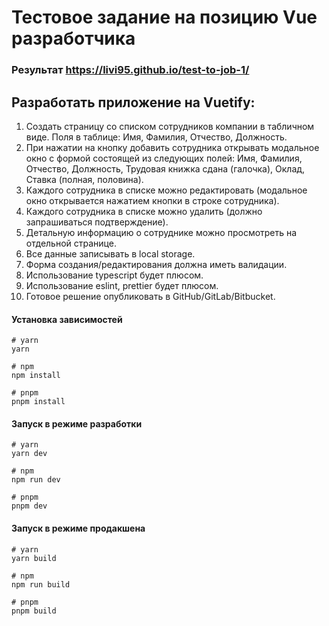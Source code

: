 # Тестовое задание на позицию Vue разработчика

### Результат https://livi95.github.io/test-to-job-1/

## Разработать приложение на Vuetify:

1. Создать страницу со списком сотрудников компании в табличном виде. Поля в таблице: Имя, Фамилия, Отчество, Должность.
2. При нажатии на кнопку добавить сотрудника открывать модальное окно с формой состоящей из следующих полей: Имя, Фамилия, Отчество, Должность, Трудовая книжка сдана (галочка), Оклад, Ставка (полная, половина).
3. Каждого сотрудника в списке можно редактировать (модальное окно открывается нажатием кнопки в строке сотрудника).
4. Каждого сотрудника в списке можно удалить (должно запрашиваться подтверждение).
5. Детальную информацию о сотруднике можно просмотреть на отдельной странице.
6. Все данные записывать в local storage.
7. Форма создания/редактирования должна иметь валидации.
8. Использование typescript будет плюсом.
9. Использование eslint, prettier будет плюсом.
10. Готовое решение опубликовать в GitHub/GitLab/Bitbucket.

#### Установка зависимостей

```
# yarn
yarn

# npm
npm install

# pnpm
pnpm install
```

#### Запуск в режиме разработки

```
# yarn
yarn dev

# npm
npm run dev

# pnpm
pnpm dev
```

#### Запуск в режиме продакшена

```
# yarn
yarn build

# npm
npm run build

# pnpm
pnpm build
```

